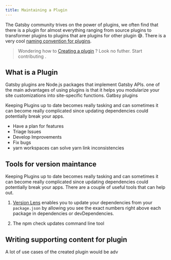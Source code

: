 ```yaml
---
title: Maintaining a Plugin
---
```


<!-- This is a stub article meant to be filled with tips on how to maintain a Gatsby plugin once you've published it as an npm package.
-->

The Gatsby community trives on the power of plugins, we often find that there is a plugin for almost everything ranging from source plugins to transformer plugins to plugins that are plugins for other plugin 😅. There is a very cool [naming convention for plugins](https://www.gatsbyjs.org/docs/naming-a-plugin/).

> Wondering how to [Creating a plugin](https://www.gatsbyjs.org/docs/creating-plugins/) ? Look no futher. Start contributing .

## What is a Plugin

Gatsby plugins are Node.js packages that implement Gatsby APIs. one of the main advantages of using plugins is that it helps you modularize your site customizations into site-specific functions. Gatbsy plugins

Keeping Plugins up to date becomes really tasking and can sometimes it can become really complicated since updating dependencies could potentially break your apps.

- Have a plan for features
- Triage Issues
- Develop Improvements
- Fix bugs
- yarn workspaces can solve yarn link inconsistencies

## Tools for version maintance

Keeping Plugins up to date becomes really tasking and can sometimes it can become really complicated since updating dependencies could potentially break your apps. There are a couple of useful tools that can help out.

1. [Version Lens](https://marketplace.visualstudio.com/items?itemName=pflannery.vscode-versionlens) enables you to update your dependencies from your `package.json` by allowing you see the exact numbers right above each package in dependencies or devDependencies.

2. The npm check updates command line tool

## Writing supporting content for plugin

A lot of use cases of the created plugin would be adv
